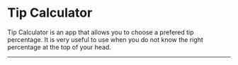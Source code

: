 # Tip Calculator

Tip Calculator is an app that allows you to choose a prefered tip percentage. It is very useful to use when you
do not know the right percentage at the top of your head. 

---
